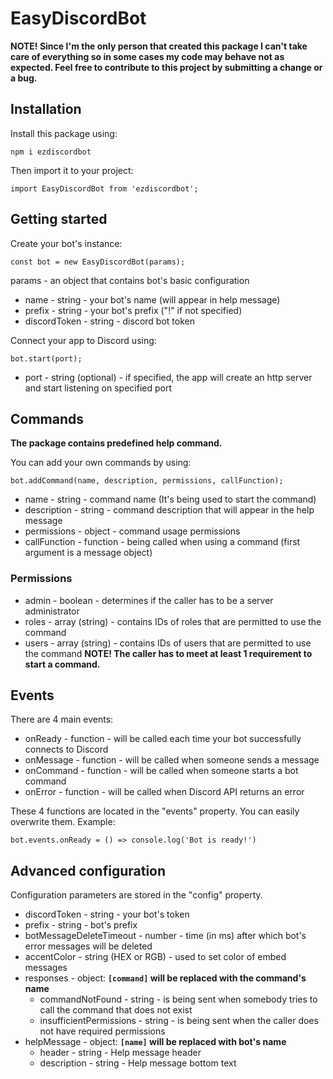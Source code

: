 # EasyDiscordBot

**NOTE! Since I'm the only person that created this package I can't take care of everything so in some cases my code may behave not as expected. Feel free to contribute to this project by submitting a change or a bug.**

## Installation
Install this package using:

`npm i ezdiscordbot`

Then import it to your project:

`import EasyDiscordBot from 'ezdiscordbot';`

## Getting started
Create your bot's instance:

`const bot = new EasyDiscordBot(params);`

params - an object that contains bot's basic configuration
- name - string - your bot's name (will appear in help message)
- prefix - string - your bot's prefix ("!" if not specified)
- discordToken - string - discord bot token

Connect your app to Discord using:

`bot.start(port);`

- port - string (optional) - if specified, the app will create an http server and start listening on specified port

## Commands
**The package contains predefined help command.**

You can add your own commands by using:

`bot.addCommand(name, description, permissions, callFunction);`

- name - string - command name (It's being used to start the command)
- description - string - command description that will appear in the help message
- permissions - object - command usage permissions
- callFunction - function - being called when using a command (first argument is a message object)

### Permissions
- admin - boolean - determines if the caller has to be a server administrator
- roles - array (string) - contains IDs of roles that are permitted to use the command
- users - array (string)  - contains IDs of users that are permitted to use the command
**NOTE! The caller has to meet at least 1 requirement to start a command.**

## Events
There are 4 main events:
- onReady - function - will be called each time your bot successfully connects to Discord
- onMessage - function - will be called when someone sends a message
- onCommand - function - will be called when someone starts a bot command
- onError - function - will be called when Discord API returns an error

These 4 functions are located in the "events" property. You can easily overwrite them. Example:

`bot.events.onReady = () => console.log('Bot is ready!')`

## Advanced configuration
Configuration parameters are stored in the "config" property.

- discordToken - string - your bot's token
- prefix - string - bot's prefix
- botMessageDeleteTimeout - number - time (in ms) after which bot's error messages will be deleted
- accentColor - string (HEX or RGB) - used to set color of embed messages
- responses - object:
    **`[command]` will be replaced with the command's name**
    - commandNotFound - string - is being sent when somebody tries to call the command that does not exist
    - insufficientPermissions - string - is being sent when the caller does not have required permissions
- helpMessage - object:
    **`[name]` will be replaced with bot's name**
    - header - string - Help message header
    - description - string - Help message bottom text